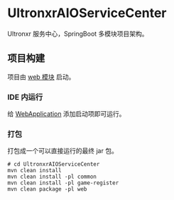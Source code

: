 # UltronxrAIOServiceCenter

Ultronxr 服务中心，SpringBoot 多模块项目架构。

## 项目构建

项目由 [web 模块](./web) 启动。

### IDE 内运行

给 [WebApplication](./web/src/main/java/cn/ultronxr/web/WebApplication.java) 添加启动项即可运行。

### 打包

打包成一个可以直接运行的最终 jar 包。

```shell
# cd UltronxrAIOServiceCenter
mvn clean install
mvn clean install -pl common
mvn clean install -pl game-register
mvn clean package -pl web
```
